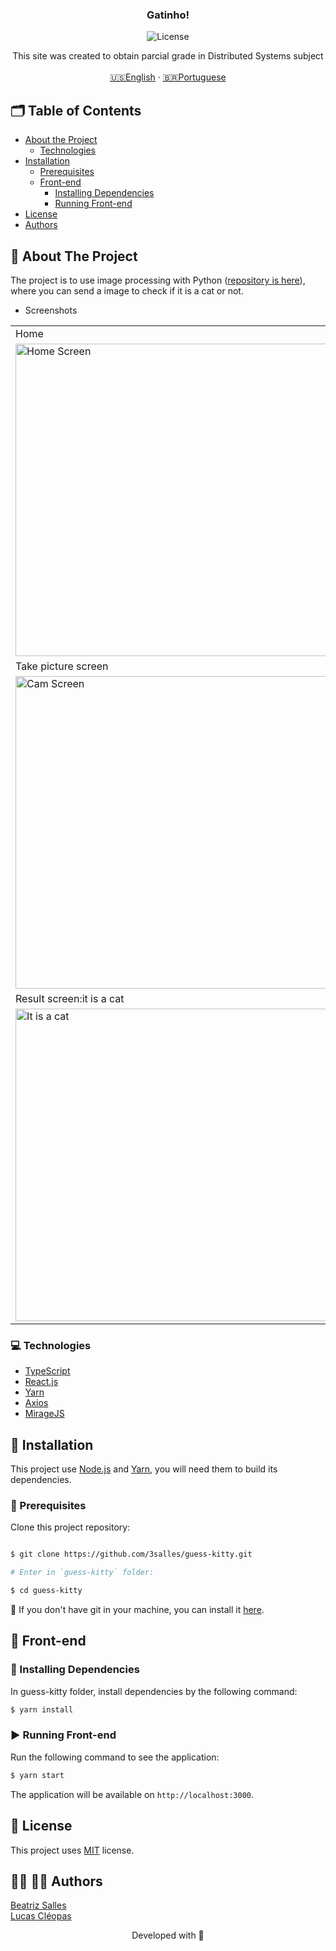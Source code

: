 <p align="center">

  <h3 align="center">Gatinho!</h3>

<p align="center">
  <img src="https://img.shields.io/static/v1?label=Lincense&message=MIT&color=0000ff " alt="License" />
</p>

<p align="center">
    This site was created to obtain parcial grade in Distributed Systems subject
    <br />
    <br />
    <a href="README.md">🇺🇸English</a>
    ·
    <a href="README-pt.md">🇧🇷Portuguese</a>
  </p>
</p>

<!-- TABLE OF CONTENTS -->
## 🗂 Table of Contents

* [About the Project](#book-about-the-project)
  * [Technologies](#computer-technologies)
* [Installation](#bricks-installation)
  * [Prerequisites](#construction-prerequisites)
  * [Front-end](#lipstick-front-end)
    * [Installing Dependencies](#construction-installing-dependencies)
    * [Running Front-end](#arrow_forward-running-front-end)
* [License](#page_facing_up-license)
* [Authors](#woman_technologist-man_technologist-authors)

## :book: About The Project

The project is to use image processing with Python ([repository is here](https://github.com/DarkCleopas/gatinho)), where you can send a image to check if it is a cat or not.

* Screenshots

<table>
  <tr>
    <td>Home</td>
    <td>Upload screen</td>
  </tr>
  <tr>
    <td><img width="500" alt="Home Screen" src="https://user-images.githubusercontent.com/62452619/152693175-ba906d8d-2c7f-4191-9db5-aa86e5740423.png"></td>
    <td><img width="500" alt="Upload Screen" src="https://user-images.githubusercontent.com/62452619/152693178-a92e1bec-ba21-4daf-82cc-991e8e48e8f6.png"></td>
  </tr>
  <tr>
    <td>Take picture screen</td>
    <td>Checking screen</td>
  </tr>
  <tr>
    <td><img width="500" alt="Cam Screen" src="https://user-images.githubusercontent.com/62452619/152693167-be6fed81-5593-4916-a76b-216534a5b3b0.png"></td>
    <td><img width="500" alt="Checking Screen" src="https://user-images.githubusercontent.com/62452619/152693165-3a4cc7ae-6aa1-483b-a2fc-1824ce53f822.png"></td>
  </tr>
  <tr>
    <td>Result screen:it is a cat</td>
    <td>Result screen: it is not a cat</td>
  </tr>
  <tr>
    <td><img width="500" alt="It is a cat" src="https://user-images.githubusercontent.com/62452619/152693169-719e93ae-1db2-4765-a961-1304a4bc061b.png"></td>
    <td><img width="500" alt="It is not a cat" src="https://user-images.githubusercontent.com/62452619/152693177-bf1ec5f1-b73d-4ad7-8981-a215eaa7cdba.png"></td>
  </tr>
 </table>


### :computer: Technologies

* [TypeScript](https://www.typescriptlang.org)
* [React.js](https://reactjs.org/docs/getting-started.html)
* [Yarn](https://yarnpkg.com)
* [Axios](https://axios-http.com/docs/intro)
* [MirageJS](https://miragejs.com)

## :bricks: Installation

This project use [Node.js](https://nodejs.org/en/) and [Yarn](https://yarnpkg.com), you will need them to build its dependencies.

### :construction: Prerequisites

Clone this project repository:
```bash

$ git clone https://github.com/3salles/guess-kitty.git

# Enter in `guess-kitty` folder:

$ cd guess-kitty
```

🚨 If you don't have git in your machine, you can install it [here](https://git-scm.com/downloads).

## :lipstick: Front-end

### :construction: Installing Dependencies

In guess-kitty folder, install dependencies by the following command:

```bash
$ yarn install
```

### :arrow_forward: Running Front-end

Run the following command to see the application:

```bash
$ yarn start
```

The application will be available on `http://localhost:3000`.

## :page_facing_up: License

This project uses [MIT](https://github.com/3salles/guess-kitty/blob/main/LICENSE) license.

## :woman_technologist: :man_technologist: Authors

[Beatriz Salles](https://github.com/3salles)
<br/>
[Lucas Cléopas](https://github.com/DarkCleopas)



<p align="center">Developed with 💜</p>
